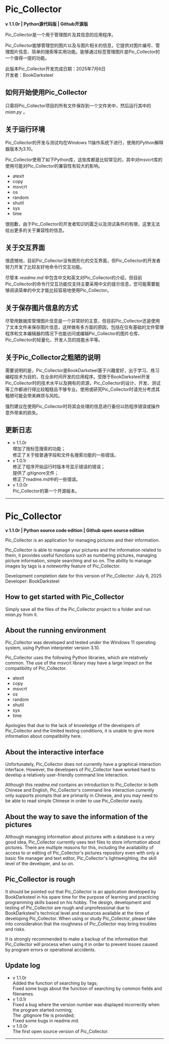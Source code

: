 ﻿# Pic_Collector

**v 1.1.0r | Python源代码版 | Github开源版**

Pic_Collector是一个用于管理图片及其信息的应用程序。

Pic_Collector能够管理您的图片以及与图片相关的信息，它提供对图片编号、管理图片信息、简单的搜索等实用功能。能够通过标签管理图片是Pic_Collector的一个值得一提的功能。

此版本Pic_Collector开发完成日期：2025年7月6日  
开发者：BookDarksteel

## 如何开始使用Pic_Collector

只需将Pic_Collector项目的所有文件保存到一个文件夹中，然后运行其中的 *mian.py* 。

## 关于运行环境

Pic_Collector的开发与测试均在Windows 11操作系统下进行，使用的Python解释器版本为3.10。

Pic_Collector使用了如下Python库，这些库都是比较常见的，其中对msvcrt库的使用可能对Pic_Collector的兼容性有较大的影响。

- atexit
- copy
- msvcrt
- os
- random
- shutil
- sys
- time

很抱歉，由于Pic_Collector的开发者知识的匮乏以及测试条件的有限，这里无法给出更多的关于兼容性的信息。

## 关于交互界面

很遗憾地，目前Pic_Collector没有图形化的交互界面，但Pic_Collector的开发者努力开发了比较友好地命令行交互功能。

尽管本 *readme.md* 中包含中文和英文对Pic_Collector的介绍，但目前Pic_Collector的命令行交互功能仅支持主要采用中文的提示信息，您可能需要能够阅读简单的中文才能比较容易地使用Pic_Collector。

## 关于保存图片信息的方式

尽管用数据库管理图片信息是一个非常好的主意，但目前Pic_Collector还是使用了文本文件来保存图片信息，这样做有多方面的原因，包括在仅有基础的文件管理程序和文本编辑器的情况下也能访问或编辑Pic_Collector的图片仓库、Pic_Collector的轻量化、开发人员的技能水平等。

## 关于Pic_Collector之粗陋的说明

需要说明的是，Pic_Collector是BookDarksteel基于兴趣爱好，出于学习、练习编程技术为目的，在业余时间开发的应用程序。受限于BookDarksteel开发Pic_Collector时的技术水平以及拥有的资源，Pic_Collector的设计、开发、测试等工作都进行得比较粗糙且不够专业。使用或研究Pic_Collector时请充分考虑其粗陋可能会带来麻烦与风险。

强烈建议在使用Pic_Collector时将其会处理的信息进行备份以防程序错误或操作意外带来的损失。

## 更新日志
- v 1.1.0r  
增加了按标签搜索的功能；  
修正了关于按普通字段和文件名搜索功能的一些错误。
- v 1.0.1r  
修正了程序开始运行时版本号显示错误的错误；  
提供了.gitignore文件；  
修正了readme.md中的一些错误。
- v 1.0.0r  
Pic_Collector的第一个开源版本。

---

# Pic_Collector

**v 1.1.0r | Python source code edition | Github open source edition**

Pic_Collector is an application for managing pictures and their information.

Pic_Collector is able to manage your pictures and the information related to them, it provides useful functions such as numbering pictures, managing picture information, simple searching and so on. The ability to manage images by tags is a noteworthy feature of Pic_Collector.

Development completion date for this version of Pic_Collector: July 6, 2025  
Developer: BookDarksteel

## How to get started with Pic_Collector

Simply save all the files of the Pic_Collector project to a folder and run *mian.py* from it.

## About the running environment

Pic_Collector was developed and tested under the Windows 11 operating system, using Python interpreter version 3.10.

Pic_Collector uses the following Python libraries, which are relatively common. The use of the msvcrt library may have a large impact on the compatibility of Pic_Collector.

- atexit
- copy
- msvcrt
- os
- random
- shutil
- sys
- time

Apologies that due to the lack of knowledge of the developers of Pic_Collector and the limited testing conditions, it is unable to give more information about compatibility here.

## About the interactive interface

Unfortunately, Pic_Collector does not currently have a graphical interaction interface. However, the developers of Pic_Collector have worked hard to develop a relatively user-friendly command line interaction.

Although this *readme.md* contains an introduction to Pic_Collector in both Chinese and English, Pic_Collector's command line interaction currently only supports prompts that are primarily in Chinese, and you may need to be able to read simple Chinese in order to use Pic_Collector easily.

## About the way to save the information of the pictures

Although managing information about pictures with a database is a very good idea, Pic_Collector currently uses text files to store information about pictures. There are multiple reasons for this, including the availability of access to or editing of Pic_Collector's pictures repository even with only a basic file manager and text editor, Pic_Collector's lightweighting, the skill level of the developer, and so on.

## Pic_Collector is rough

It should be pointed out that Pic_Collector is an application developed by BookDarksteel in his spare time for the purpose of learning and practicing programming skills based on his hobby. The design, development and testing of Pic_Collector are rough and unprofessional due to BookDarksteel's technical level and resources available at the time of developing Pic_Collector. When using or study Pic_Collector, please take into consideration that the roughness of Pic_Collector may bring troubles and risks.

It is strongly recommended to make a backup of the information that Pic_Collector will process when using it in order to prevent losses caused by program errors or operational accidents.

## Update log
- v 1.1.0r  
Added the function of searching by tags;  
Fixed some bugs about the function of searching by common fields and filenames.
- v 1.0.1r  
Fixed a bug where the version number was displayed incorrectly when the program started running;  
The .gitignore file is provided;  
Fixed some bugs in readme.md.
- v 1.0.0r  
The first open source version of Pic_Collector.

---
